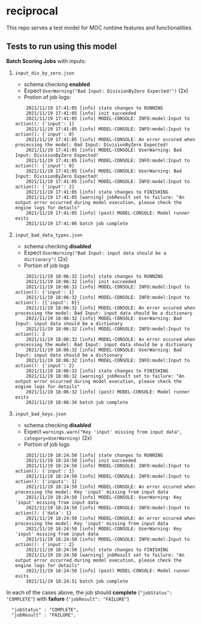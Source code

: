 # reciprocal

This repo serves a test model for MOC runtime features and functionalities.

## Tests to run using this model

**Batch Scoring Jobs** with inputs:

1. `input_div_by_zero.json`
    - schema checking **enabled**
    - Expect `UserWarning("Bad Input: DivisionByZero Expected!")` (2x)
    - Protion of job logs:
    ```
        2021/11/19 17:41:05 [info] state changes to RUNNING
        2021/11/19 17:41:05 [info] init succeeded
        2021/11/19 17:41:05 [info] MODEL-CONSOLE: INFO:model:Input to action(): {'input': 1}
        2021/11/19 17:41:05 [info] MODEL-CONSOLE: INFO:model:Input to action(): {'input': 0}
        2021/11/19 17:41:05 [info] MODEL-CONSOLE: An error occured when processing the model: Bad Input: DivisionByZero Expected!
        2021/11/19 17:41:05 [info] MODEL-CONSOLE: UserWarning: Bad Input: DivisionByZero Expected!
        2021/11/19 17:41:05 [info] MODEL-CONSOLE: INFO:model:Input to action(): {'input': 0}
        2021/11/19 17:41:05 [info] MODEL-CONSOLE: UserWarning: Bad Input: DivisionByZero Expected!
        2021/11/19 17:41:05 [info] MODEL-CONSOLE: INFO:model:Input to action(): {'input': 2}
        2021/11/19 17:41:05 [info] state changes to FINISHING
        2021/11/19 17:41:05 [warning] jobResult set to failure: "An output error occurred during model execution, please check the engine logs for details"
        2021/11/19 17:41:05 [info] (post) MODEL-CONSOLE: Model runner exits
        2021/11/19 17:41:06 batch job complete
      ```

2. `input_bad_data_types.json`
    - schema checking **disabled**
    - Expect `UserWarning("Bad Input: input data should be a dictionary")` (2x)
    - Portion of job logs
    ```
        2021/11/19 18:06:32 [info] state changes to RUNNING
        2021/11/19 18:06:32 [info] init succeeded
        2021/11/19 18:06:32 [info] MODEL-CONSOLE: INFO:model:Input to action(): {'input': 1}
        2021/11/19 18:06:32 [info] MODEL-CONSOLE: INFO:model:Input to action(): [{'input': 0}]
        2021/11/19 18:06:32 [info] MODEL-CONSOLE: An error occured when processing the model: Bad Input: input data should be a dictionary
        2021/11/19 18:06:32 [info] MODEL-CONSOLE: UserWarning: Bad Input: input data should be a dictionary
        2021/11/19 18:06:32 [info] MODEL-CONSOLE: INFO:model:Input to action(): 3
        2021/11/19 18:06:32 [info] MODEL-CONSOLE: An error occured when processing the model: Bad Input: input data should be a dictionary
        2021/11/19 18:06:32 [info] MODEL-CONSOLE: UserWarning: Bad Input: input data should be a dictionary
        2021/11/19 18:06:32 [info] MODEL-CONSOLE: INFO:model:Input to action(): {'input': 2}
        2021/11/19 18:06:32 [info] state changes to FINISHING
        2021/11/19 18:06:32 [warning] jobResult set to failure: "An output error occurred during model execution, please check the engine logs for details"
        2021/11/19 18:06:32 [info] (post) MODEL-CONSOLE: Model runner exits
        2021/11/19 18:06:34 batch job complete
    ```

3. `input_bad_keys.json`
    - schema checking **disabled**
    - Expect `warnings.warn("Key 'input' missing from input data", category=UserWarning)` (2x)
    - Portion of job logs
    ```
        2021/11/19 18:24:50 [info] state changes to RUNNING
        2021/11/19 18:24:50 [info] init succeeded
        2021/11/19 18:24:50 [info] MODEL-CONSOLE: INFO:model:Input to action(): {'input': 1}
        2021/11/19 18:24:50 [info] MODEL-CONSOLE: INFO:model:Input to action(): {'inputs': 1}
        2021/11/19 18:24:50 [info] MODEL-CONSOLE: An error occured when processing the model: Key 'input' missing from input data
        2021/11/19 18:24:50 [info] MODEL-CONSOLE: UserWarning: Key 'input' missing from input data
        2021/11/19 18:24:50 [info] MODEL-CONSOLE: INFO:model:Input to action(): {'data': 1}
        2021/11/19 18:24:50 [info] MODEL-CONSOLE: An error occured when processing the model: Key 'input' missing from input data
        2021/11/19 18:24:50 [info] MODEL-CONSOLE: UserWarning: Key 'input' missing from input data
        2021/11/19 18:24:50 [info] MODEL-CONSOLE: INFO:model:Input to action(): {'input': 2}
        2021/11/19 18:24:50 [info] state changes to FINISHING
        2021/11/19 18:24:50 [warning] jobResult set to failure: "An output error occurred during model execution, please check the engine logs for details"
        2021/11/19 18:24:50 [info] (post) MODEL-CONSOLE: Model runner exits
        2021/11/19 18:24:51 batch job complete
    ```

In each of the cases above, the job should **complete** (`"jobStatus": "COMPLETE"`) with **failure** (`"jobResult": "FAILURE"`)
```
  "jobStatus" : "COMPLETE",
  "jobResult" : "FAILURE",
```